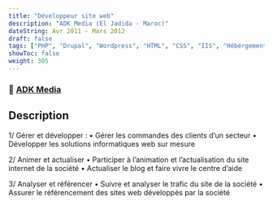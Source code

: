 ```yaml
---
title: "Développeur site web"
description: "ADK Media (El Jadida - Maroc)"
dateString: Avr 2011 - Mars 2012
draft: false
tags: ["PHP", "Drupal", "Wordpress", "HTML", "CSS", "IIS", "Hébérgement"]
showToc: false
weight: 305
--- 
```

### 🔗 [ADK Media](https://www.adk-media.com/)

## Description

1/ Gérer et développer :
• Gérer les commandes des clients d’un secteur
• Développer les solutions informatiques web sur mesure

2/ Animer et actualiser
• Participer à l’animation et l’actualisation du site internet de la société
• Actualiser le blog et faire vivre le centre d’aide

3/ Analyser et référencer
• Suivre et analyser le trafic du site de la société
• Assurer le référencement des sites web développés par la société
